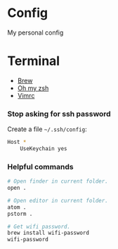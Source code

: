 # Config
My personal config

# Terminal

- [Brew](https://brew.sh/index.html)
- [Oh my zsh](https://github.com/robbyrussell/oh-my-zsh)
- [Vimrc](https://github.com/amix/vimrc)

### Stop asking for ssh password

Create a file `~/.ssh/config`:
```bash
Host *
    UseKeychain yes
```

### Helpful commands

```bash
# Open finder in current folder.
open .

# Open editor in current folder.
atom .
pstorm .

# Get wifi password.
brew install wifi-password
wifi-password
```
